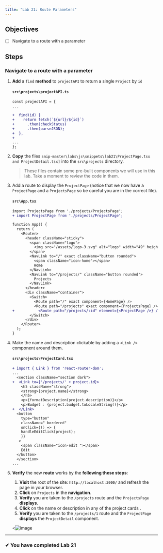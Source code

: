 ```yaml
---
title: "Lab 21: Route Parameters"
---
```


## Objectives

- [ ] Navigate to a route with a parameter

## Steps

### Navigate to a route with a parameter

1. **Add** a `find` **method** to `projectAPI` to return a single `Project` by `id`

   #### `src\projects\projectAPI.ts`

   ```diff
   const projectAPI = {
   ...

   +  find(id) {
   +    return fetch(`${url}/${id}`)
   +      .then(checkStatus)
   +      .then(parseJSON);
   +  },
   +
   ...
   };
   ```

2. **Copy** the files `snip-master\labs\js\snippets\lab21\ProjectPage.tsx and ProjectDetail.tsx]` into the `src\projects` directory.
   > These files contain some pre-built components we will use in this lab. Take a moment to review the code in them.
3. Add a route to display the `ProjectPage` (notice that we now have a `ProjectPage` and a `ProjectsPage` so be careful you are in the correct file).

   #### `src\App.tsx`

   ```diff
   import ProjectsPage from './projects/ProjectsPage';
   + import ProjectPage from './projects/ProjectPage';

   function App() {
     return (
       <Router>
         <header className="sticky">
           <span className="logo">
             <img src="/assets/logo-3.svg" alt="logo" width="49" height="99" />
           </span>
           <NavLink to="/" exact className="button rounded">
             <span className="icon-home"></span>
             Home
           </NavLink>
           <NavLink to="/projects/" className="button rounded">
             Projects
           </NavLink>
         </header>
         <div className="container">
           <Switch>
             <Route path="/" exact component={HomePage} />
             <Route path="/projects" exact component={ProjectsPage} />
   +           <Route path="/projects/:id" element={<ProjectPage />} />
           </Switch>
         </div>
       </Router>
     );
   }
   ```

4. Make the name and description clickable by adding a `<Link />` component around them.

   #### `src\projects\ProjectCard.tsx`

   ```diff
   + import { Link } from 'react-router-dom';
   ...
     <section className="section dark">
   +  <Link to={'/projects/' + project.id}>
       <h5 className="strong">
       <strong>{project.name}</strong>
       </h5>
       <p>{formatDescription(project.description)}</p>
       <p>Budget : {project.budget.toLocaleString()}</p>
   +  </Link>
     <button
       type="button"
       className=" bordered"
       onClick={() => {
       handleEditClick(project);
       }}
      >
       <span className="icon-edit "></span>
       Edit
     </button>
     </section>
   ...
   ```

5. **Verify** the new **route** works by the **following these steps**:

   1. **Visit** the root of the site: `http://localhost:3000/` and refresh the page in your browser.
   2. **Click** on `Projects` in the **navigation**.
   3. **Verify** you are taken to the `/projects` route and the `ProjectsPage` **displays**.
   4. **Click** on the name or description in any of the project cards .
   5. **Verify** you are taken to the `/projects/1` route and the `ProjectPage` **displays** the `ProjectDetail` component.

   <![image](https://user-images.githubusercontent.com/1474579/65079801-e77e7d80-d96d-11e9-8e1f-c8dab5ae60ba.png)

---

### &#10004; You have completed Lab 21
